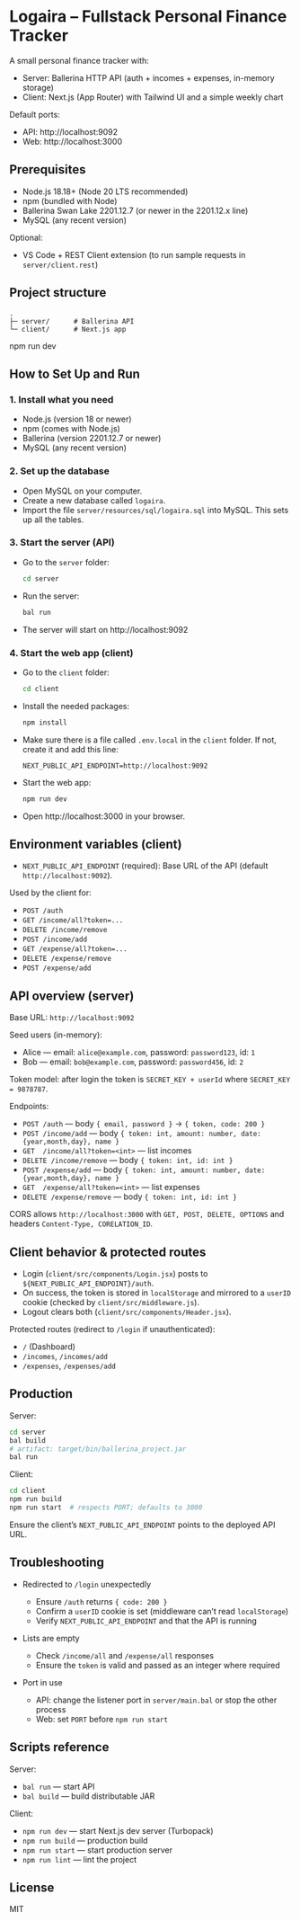 # Logaira – Fullstack Personal Finance Tracker

A small personal finance tracker with:
- Server: Ballerina HTTP API (auth + incomes + expenses, in-memory storage)
- Client: Next.js (App Router) with Tailwind UI and a simple weekly chart

Default ports:
- API: http://localhost:9092
- Web: http://localhost:3000

## Prerequisites

- Node.js 18.18+ (Node 20 LTS recommended)
- npm (bundled with Node)
- Ballerina Swan Lake 2201.12.7 (or newer in the 2201.12.x line)
- MySQL (any recent version)

Optional:
- VS Code + REST Client extension (to run sample requests in `server/client.rest`)

## Project structure

```
.
├─ server/      # Ballerina API
└─ client/      # Next.js app
```


npm run dev

## How to Set Up and Run

### 1. Install what you need

- Node.js (version 18 or newer)
- npm (comes with Node.js)
- Ballerina (version 2201.12.7 or newer)
- MySQL (any recent version)

### 2. Set up the database

- Open MySQL on your computer.
- Create a new database called `logaira`.
- Import the file `server/resources/sql/logaira.sql` into MySQL. This sets up all the tables.

### 3. Start the server (API)

- Go to the `server` folder:
  ```bash
  cd server
  ```
- Run the server:
  ```bash
  bal run
  ```
- The server will start on http://localhost:9092

### 4. Start the web app (client)

- Go to the `client` folder:
  ```bash
  cd client
  ```
- Install the needed packages:
  ```bash
  npm install
  ```
- Make sure there is a file called `.env.local` in the `client` folder. If not, create it and add this line:
  ```
  NEXT_PUBLIC_API_ENDPOINT=http://localhost:9092
  ```
- Start the web app:
  ```bash
  npm run dev
  ```
- Open http://localhost:3000 in your browser.

## Environment variables (client)

- `NEXT_PUBLIC_API_ENDPOINT` (required): Base URL of the API (default `http://localhost:9092`).

Used by the client for:
- `POST /auth`
- `GET /income/all?token=...`
- `DELETE /income/remove`
- `POST /income/add`
- `GET /expense/all?token=...`
- `DELETE /expense/remove`
- `POST /expense/add`

## API overview (server)

Base URL: `http://localhost:9092`

Seed users (in-memory):
- Alice — email: `alice@example.com`, password: `password123`, id: `1`
- Bob — email: `bob@example.com`, password: `password456`, id: `2`

Token model: after login the token is `SECRET_KEY + userId` where `SECRET_KEY = 9878787`.

Endpoints:
- `POST /auth` — body `{ email, password }` → `{ token, code: 200 }`
- `POST /income/add` — body `{ token: int, amount: number, date: {year,month,day}, name }`
- `GET  /income/all?token=<int>` — list incomes
- `DELETE /income/remove` — body `{ token: int, id: int }`
- `POST /expense/add` — body `{ token: int, amount: number, date: {year,month,day}, name }`
- `GET  /expense/all?token=<int>` — list expenses
- `DELETE /expense/remove` — body `{ token: int, id: int }`

CORS allows `http://localhost:3000` with `GET, POST, DELETE, OPTIONS` and headers `Content-Type, CORELATION_ID`.

## Client behavior & protected routes

- Login (`client/src/components/Login.jsx`) posts to `${NEXT_PUBLIC_API_ENDPOINT}/auth`.
- On success, the token is stored in `localStorage` and mirrored to a `userID` cookie (checked by `client/src/middleware.js`).
- Logout clears both (`client/src/components/Header.jsx`).

Protected routes (redirect to `/login` if unauthenticated):
- `/` (Dashboard)
- `/incomes`, `/incomes/add`
- `/expenses`, `/expenses/add`

## Production

Server:
```bash
cd server
bal build
# artifact: target/bin/ballerina_project.jar
bal run
```

Client:
```bash
cd client
npm run build
npm run start  # respects PORT; defaults to 3000
```

Ensure the client’s `NEXT_PUBLIC_API_ENDPOINT` points to the deployed API URL.

## Troubleshooting

- Redirected to `/login` unexpectedly
  - Ensure `/auth` returns `{ code: 200 }`
  - Confirm a `userID` cookie is set (middleware can’t read `localStorage`)
  - Verify `NEXT_PUBLIC_API_ENDPOINT` and that the API is running

- Lists are empty
  - Check `/income/all` and `/expense/all` responses
  - Ensure the `token` is valid and passed as an integer where required

- Port in use
  - API: change the listener port in `server/main.bal` or stop the other process
  - Web: set `PORT` before `npm run start`

## Scripts reference

Server:
- `bal run` — start API
- `bal build` — build distributable JAR

Client:
- `npm run dev` — start Next.js dev server (Turbopack)
- `npm run build` — production build
- `npm run start` — start production server
- `npm run lint` — lint the project

## License

MIT
